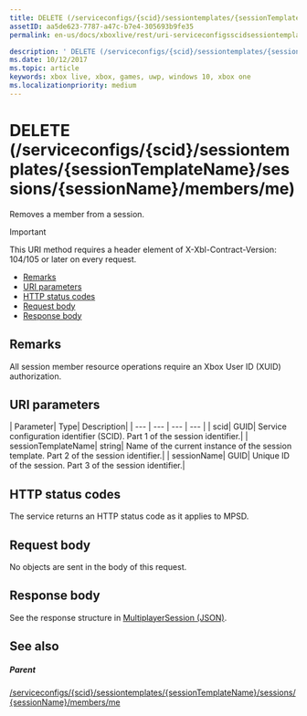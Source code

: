```yaml
---
title: DELETE (/serviceconfigs/{scid}/sessiontemplates/{sessionTemplateName}/sessions/{sessionName}/members/me)
assetID: aa5de623-7787-a47c-b7e4-305693b9fe35
permalink: en-us/docs/xboxlive/rest/uri-serviceconfigsscidsessiontemplatessessiontemplatenamesessionssessionnamemembersmedelete.html

description: ' DELETE (/serviceconfigs/{scid}/sessiontemplates/{sessionTemplateName}/sessions/{sessionName}/members/me)'
ms.date: 10/12/2017
ms.topic: article
keywords: xbox live, xbox, games, uwp, windows 10, xbox one
ms.localizationpriority: medium
---
```

# DELETE (/serviceconfigs/{scid}/sessiontemplates/{sessionTemplateName}/sessions/{sessionName}/members/me)
Removes a member from a session.

> [!IMPORTANT]
> This URI method requires a header element of X-Xbl-Contract-Version: 104/105 or later on every request.

  * [Remarks](#ID4ET)
  * [URI parameters](#ID4E3)
  * [HTTP status codes](#ID4EHB)
  * [Request body](#ID4ENB)
  * [Response body](#ID4EYB)

<a id="ID4ET"></a>


## Remarks
All session member resource operations require an Xbox User ID (XUID) authorization.  
<a id="ID4E3"></a>


## URI parameters

| Parameter| Type| Description|
| --- | --- | --- | --- |
| scid| GUID| Service configuration identifier (SCID). Part 1 of the session identifier.|
| sessionTemplateName| string| Name of the current instance of the session template. Part 2 of the session identifier.|
| sessionName| GUID| Unique ID of the session. Part 3 of the session identifier.|

<a id="ID4EHB"></a>


## HTTP status codes
The service returns an HTTP status code as it applies to MPSD.  
<a id="ID4ENB"></a>


## Request body

No objects are sent in the body of this request.

<a id="ID4EYB"></a>


## Response body
See the response structure in [MultiplayerSession (JSON)](../../json/json-multiplayersession.md).  
<a id="ID4EBC"></a>


## See also

<a id="ID4EDC"></a>


##### Parent

[/serviceconfigs/{scid}/sessiontemplates/{sessionTemplateName}/sessions/{sessionName}/members/me](uri-serviceconfigsscidsessiontemplatessessiontemplatenamesessionssessionnamemembersme.md)
